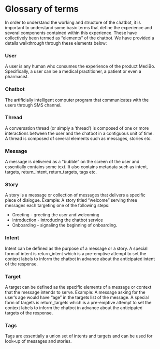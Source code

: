 # Glossary of terms

In order to understand the working and structure of the chatbot, it is important to understand some basic terms that define the experience and several components contained within this experience. These have collectively been termed as “elements” of the chatbot. We have provided a details walkthrough through these elements below:

### User  
A user is any human who consumes the experience of the product MediBo. Specifically, a user can be a medical practitioner, a patient or even a pharmacist.

### Chatbot  
The artificially intelligent computer program that communicates with the users through SMS channel.

### Thread  
A conversation thread (or simply a ‘thread’) is composed of one or more interactions between the user and the chatbot in a contiguous unit of time. A thread is composed of several elements such as messages, stories etc.

### Message  
A message is delivered as a “bubble” on the screen of the user and essentially contains some text. It also contains metadata such as intent, targets, return_intent, return_targets, tags etc.  

### Story  
A story is a message or collection of messages that delivers a specific piece of dialogue. Example: A story titled “welcome” serving three messages each targeting one of the following steps:  
 * Greeting - greeting the user and welcoming
 * Introduction - introducing the chatbot service
 * Onboarding - signaling the beginning of onboarding.  

### Intent  
Intent can be defined as the purpose of a message or a story. A special form of intent is return_intent which is a pre-emptive attempt to set the context labels to inform the chatbot in advance about the anticipated intent of the response.  

### Target  
A target can be defined as the specific elements of a message or context that the message intends to serve. Example: A message asking for the user’s age would have “age” in the targets list of the message. A special form of targets is return_targets which is a pre-emptive attempt to set the context labels to inform the chatbot in advance about the anticipated targets of the response.  

### Tags
Tags are essentially a union set of intents and targets and can be used for look-up of messages and stories.  
